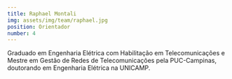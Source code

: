 ```yaml
---
title: Raphael Montali
img: assets/img/team/raphael.jpg
position: Orientador
number: 4
---
```

Graduado em Engenharia Elétrica com Habilitação em Telecomunicações e 
Mestre em Gestão de Redes de Telecomunicações pela PUC-Campinas, 
doutorando em Engenharia Elétrica na UNICAMP.

